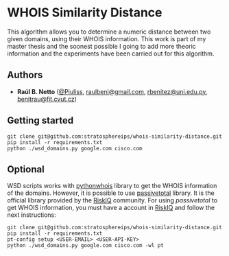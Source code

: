 # WHOIS Similarity Distance
This algorithm allows you to determine a numeric distance between two given domains, using their WHOIS information.
This work is part of my master thesis and the soonest possible I going to add more theoric information and the experiments have been carried out for this algorithm.

## Authors
- **Raúl B. Netto** 
    ([@Piuliss](https://www.twitter.com/Piuliss), <raulbeni@gmail.com>, <rbenitez@uni.edu.py>, <benitrau@fit.cvut.cz>)

## Getting started
    
    git clone git@github.com:stratosphereips/whois-similarity-distance.git
    pip install -r requirements.txt
    python ./wsd_domains.py google.com cisco.com
    
## Optional
WSD scripts works with [pythonwhois](https://pypi.python.org/pypi/pythonwhois/2.4.3) library to get the 
WHOIS information of the domains. However, it is possible to use [passivetotal](https://pypi.python.org/pypi/passivetotal) library. 
It is the official library provided by the [RiskIQ](https://community.riskiq.com) community. 
For using *passivetotal* to get WHOIS information, you must have a account in [RiskIQ](https://community.riskiq.com)
and follow the next instructions:

    git clone git@github.com:stratosphereips/whois-similarity-distance.git
    pip install -r requirements.txt
    pt-config setup <USER-EMAIL> <USER-API-KEY>
    python ./wsd_domains.py google.com cisco.com -wl pt